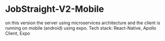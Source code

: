 # JobStraight-V2-Mobile
on this version the server using microservices architecture and the client is running on mobile (android) using expo. Tech stack: React-Native, Apollo Client, Expo
